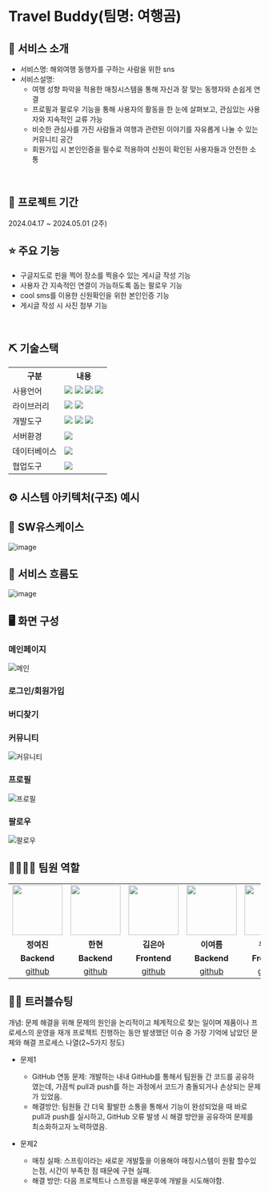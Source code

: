 # Travel Buddy(팀명: 여행곰)

## 👀 서비스 소개
* 서비스명: 해외여행 동행자를 구하는 사람을 위한 sns
* 서비스설명:
  - 여행 성향 파악을 적용한 매칭시스템을 통해 자신과 잘 맞는 동행자와 손쉽게 연결
  - 프로필과 팔로우 기능을 통해 사용자의 활동을 한 눈에 살펴보고, 관심있는 사용자와 지속적인 교류 가능
  - 비슷한 관심사를 가진 사람들과 여행과 관련된 이야기를 자유롭게 나눌 수 있는 커뮤니티 공간
  - 회원가입 시 본인인증을 필수로 적용하여 신원이 확인된 사용자들과 안전한 소통

<br>

## 📅 프로젝트 기간
2024.04.17 ~ 2024.05.01 (2주)
<br>

## ⭐ 주요 기능
* 구글지도로 핀을 찍어 장소를 찍을수 있는 게시글 작성 기능
* 사용자 간 지속적인 연결이 가능하도록 돕는 팔로우 기능
* cool sms를 이용한 신원확인을 위한 본인인증 기능
* 게시글 작성 시 사진 첨부 기능
  
<br>

## ⛏ 기술스택
<table>
    <tr>
        <th>구분</th>
        <th>내용</th>
    </tr>
    <tr>
        <td>사용언어</td>
        <td>
            <img src="https://img.shields.io/badge/HTML5-E34F26?style=for-the-badge&logo=html5&logoColor=white"/>
            <img src="https://img.shields.io/badge/CSS3-1572B6?style=for-the-badge&logo=css3&logoColor=white"/>
            <img src="https://img.shields.io/badge/JavaScript-F7DF1E?style=for-the-badge&logo=javascript&logoColor=black"/>
            <a href="https://www.python.org/"><img src="https://img.shields.io/badge/Python-3776AB?style=for-the-badge&logo=python&logoColor=white"/></a>
        </td>
    </tr>
    <tr>
        <td>라이브러리</td>
        <td>
            <a href="https://www.google.com/"><img src="https://img.shields.io/badge/Google-4285F4?style=for-the-badge&logo=google&logoColor=white"/></a>
            <a href="https://www.coolsms.co.kr/"><img src="https://img.shields.io/badge/CoolSMS-00C4B4?style=for-the-badge&logo=coolsms&logoColor=white"/></a>
        </td>
    </tr>
    <tr>
        <td>개발도구</td>
        <td>
            <img src="https://img.shields.io/badge/Eclipse-2C2255?style=for-the-badge&logo=eclipseide&logoColor=white"/>
            <a href="https://jupyter.org/"><img src="https://img.shields.io/badge/Jupyter-F37626?style=for-the-badge&logo=jupyter&logoColor=white"/></a>
            <img src="https://img.shields.io/badge/VSCode-007ACC?style=for-the-badge&logo=visualstudiocode&logoColor=white"/>
        </td>
    </tr>
    <tr>
        <td>서버환경</td>
        <td>
            <img src="https://img.shields.io/badge/Apache%20Tomcat-D22128?style=for-the-badge&logo=Apache%20Tomcat&logoColor=white"/>
        </td>
    </tr>
    <tr>
        <td>데이터베이스</td>
        <td>
            <img src="https://img.shields.io/badge/Oracle%2011g-F80000?style=for-the-badge&logo=Oracle&logoColor=white"/>
        </td>
    </tr>
    <tr>
        <td>협업도구</td>
        <td>
            <img src="https://img.shields.io/badge/GitHub-181717?style=for-the-badge&logo=GitHub&logoColor=white"/>
        </td>
    </tr>
</table>

## ⚙ 시스템 아키텍처(구조) 예시 

## 📌 SW유스케이스
![image](https://github.com/2024-SMHRD-IS-BigData-1/TravelBuddy2/assets/160591985/006f74da-1893-4345-b140-ca0988bbdf1a)



## 📌 서비스 흐름도
![image](https://github.com/2024-SMHRD-IS-BigData-1/TravelBuddy2/assets/160591985/b5a2bbd6-8147-4107-8578-3d32e11c6329)

## 🖥 화면 구성

### 메인페이지
![메인](https://github.com/2024-SMHRD-IS-BigData-1/TravelBuddy2/assets/160591985/4852e079-87fa-44de-b0ef-d8ec2156020a)

### 로그인/회원가입

### 버디찾기

### 커뮤니티
![커뮤니티](https://github.com/2024-SMHRD-IS-BigData-1/TravelBuddy2/assets/160591985/d2e87dc9-07af-47c6-9ceb-a7fc6778753d)

### 프로필 
![프로필](https://github.com/2024-SMHRD-IS-BigData-1/TravelBuddy2/assets/160591985/77171ffa-420b-4b27-9646-19642218a8fd)

### 팔로우
![팔로우](https://github.com/2024-SMHRD-IS-BigData-1/TravelBuddy2/assets/160591985/e61db84a-4744-4b82-ac6f-1baa924bfad6)

## 👨‍👩‍👦‍👦 팀원 역할
<table>
  <tr>
    <td align="center"><img src="https://i.pinimg.com/originals/86/27/84/86278419c8a08407d640ea7432d68f9f.png" width="100" height="100"/></td>
    <td align="center"><img src="https://item.kakaocdn.net/do/9ac8ba2dd82efb5cad54d5c7451167a14022de826f725e10df604bf1b9725cfd" width="100" height="100"/></td>
    <td align="center"><img src="https://mblogthumb-phinf.pstatic.net/20160127_177/krazymouse_1453865104404DjQIi_PNG/%C4%AB%C4%AB%BF%C0%C7%C1%B7%BB%C1%EE_%B6%F3%C0%CC%BE%F0.png?type=w2" width="100" height="100"/></td>
    <td align="center"><img src="https://encrypted-tbn0.gstatic.com/images?q=tbn:ANd9GcTOhkg548k9LSSggIHPZ9W4weo-zhpftkJFNO-ePIr_uA&s" width="100" height="100"/></td>
    <td align="center"><img src="https://item.kakaocdn.net/do/30cef086c8778d80e1487385bd5efe7b2df16ed7012359e344d47930e49e9310" width="100" height="100"/></td>
    
   
  </tr>
  <tr>
    <td align="center"><strong>정여진</strong></td>
    <td align="center"><strong>한현</strong></td>
    <td align="center"><strong>김은아</strong></td>
    <td align="center"><strong>이여름</strong></td>
    <td align="center"><strong>유현수</strong></td>
  </tr>
  <tr>
    <td align="center"><b>Backend</b></td>
    <td align="center"><b>Backend</b></td>
    <td align="center"><b>Frontend</b></td>
    <td align="center"><b>Backend</b></td>
    <td align="center"><b>Frontend</b></td>
  </tr>
  <tr>
    <td align="center"><a href="https://github.com/kzy282" target='_blank'>github</a></td>
    <td align="center"><a href="https://github.com/jojo12425" target='_blank'>github</a></td>
    <td align="center"><a href="https://github.com/DMSDK94" target='_blank'>github</a></td>
    <td align="center"><a href="https://github.com/Kayadadu" target='_blank'>github</a></td>
    <td align="center"><a href="https://github.com/EasyPeasy0" target='_blank'>github</a></td>
  </tr>
</table>

## 🤾‍♂️ 트러블슈팅
개념: 문제 해결을 위해 문제의 원인을 논리적이고 체계적으로 찾는 일이며 제품이나 프로세스의 운영을 재개
프로젝트 진행하는 동안 발생했던 이슈 중 가장 기억에 남았던 문제와 해결 프로세스 나열(2~5가지 정도)
  
* 문제1<br>
  - GitHub 연동 문제: 개발하는 내내 GitHub를 통해서 팀원들 간 코드를 공유하였는데, 가끔씩 pull과 push를 하는 과정에서 코드가 충돌되거나 손상되는 문제가 있었음. <br>
  - 해결방안: 팀원들 간 더욱 활발한 소통을 통해서 기능이 완성되었을 때 바로 pull과 push를 실시하고, GitHub 오류 발생 시 해결 방안을 공유하여 문제를 최소화하고자 노력하였음.
 
* 문제2<br>
  - 매칭 실패: 스프링이라는 새로운 개발툴을 이용해야 매칭시스템이 원활 할수있는점, 시간이 부족한 점 때문에 구현 실패.<br>
  - 해결 방안: 다음 프로젝트나 스프링을 배운후에 개발을 시도해야함.

